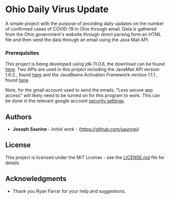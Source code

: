 # Ohio Daily Virus Update

A simple project with the purpose of providing daily updates on the number of confirmed cases of COVID-19 in Ohio through email. Data is gathered
from the Ohio government's website through direct parsing form an HTML file and then send the data through an email using the Java Mail API.

### Prerequisites

This project is being developed using jdk-11.0.6, the download can be found [here](https://www.oracle.com/java/technologies/javase-jdk11-downloads.html). 
Two APIs are used in this project including the JavaMail API version 1.6.2., found [here](https://github.com/javaee/javamail/releases) 
and the JavaBeans Activation Framework version 1.1.1., found [here](https://www.oracle.com/technetwork/java/javase/downloads/index-135046.html). 

Note, for the gmail account used to send the emails, "Less secure app access" will likely need to be turned on for this program to work. This can be 
done in the relevant google account [security settings](https://myaccount.google.com/security).

## Authors

* **Joseph Saurine** - *Initial work* - (https://github.com/saurinej)

## License

This project is licensed under the MIT License - see the [LICENSE.md](LICENSE.md) file for details

## Acknowledgments

* Thank you Ryan Farrar for your help and suggestions.